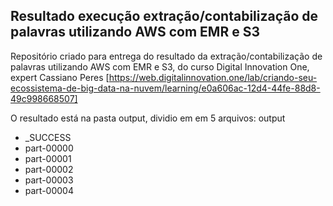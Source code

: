 ## Resultado execução extração/contabilização de palavras utilizando AWS com EMR e S3

Repositório criado para entrega do resultado da extração/contabilização de palavras utilizando AWS com EMR e S3, do curso Digital Innovation One, expert Cassiano Peres [https://web.digitalinnovation.one/lab/criando-seu-ecossistema-de-big-data-na-nuvem/learning/e0a606ac-12d4-44fe-88d8-49c998668507]

O resultado está na pasta output, dividio em em 5 arquivos:
output
- _SUCCESS
- part-00000
- part-00001
- part-00002
- part-00003
- part-00004



